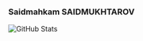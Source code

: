 ### Saidmahkam SAIDMUKHTAROV
![GitHub Stats](https://github-readme-stats.vercel.app/api?username=Saidmukhtarov&theme=radical)

